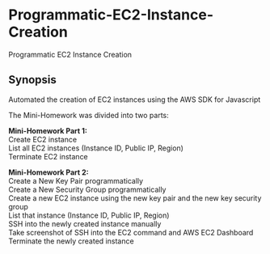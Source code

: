 # Programmatic-EC2-Instance-Creation
Programmatic EC2 Instance Creation
## Synopsis
Automated the creation of EC2 instances using the AWS SDK for Javascript

The Mini-Homework was divided into two parts:

**Mini-Homework Part 1:**<br>
‎Create EC2 instance  
‎List all EC2 instances (Instance ID, Public IP, Region)<br>
‎Terminate EC2 instance<br>

**Mini-Homework Part 2:**<br>
‎Create a New Key Pair programmatically<br>
‎Create a New Security Group programmatically<br>
‎Create a new EC2 instance using the new key pair and the new key security group<br>
‎List that instance (Instance ID, Public IP, Region)<br>
‎SSH into the newly created instance manually<br>
‎Take screenshot of SSH into the EC2 command and AWS EC2 Dashboard<br>
‎Terminate the newly created instance<br>
